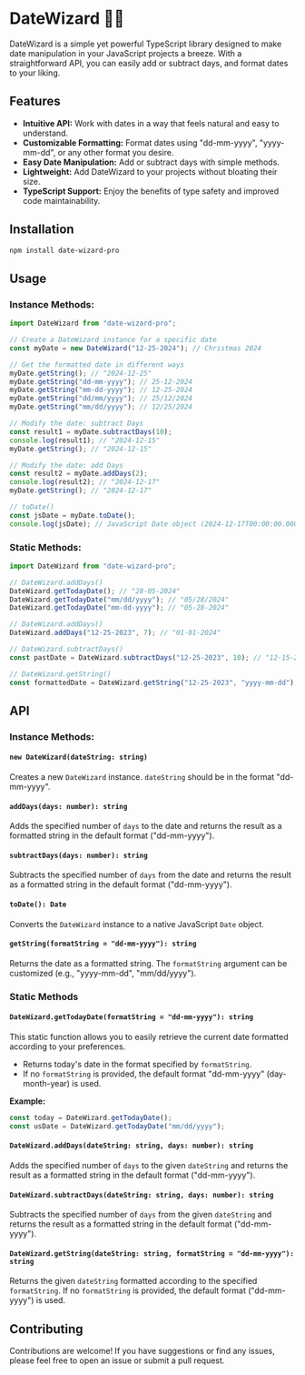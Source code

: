 # DateWizard 🧙‍♂️

DateWizard is a simple yet powerful TypeScript library designed to make date manipulation in your JavaScript projects a breeze. With a straightforward API, you can easily add or subtract days, and format dates to your liking.

## Features

- **Intuitive API:** Work with dates in a way that feels natural and easy to understand.
- **Customizable Formatting:** Format dates using "dd-mm-yyyy", "yyyy-mm-dd", or any other format you desire.
- **Easy Date Manipulation:** Add or subtract days with simple methods.
- **Lightweight:** Add DateWizard to your projects without bloating their size.
- **TypeScript Support:** Enjoy the benefits of type safety and improved code maintainability.

## Installation

```bash
npm install date-wizard-pro
```

## Usage

### Instance Methods:

```javascript
import DateWizard from "date-wizard-pro";

// Create a DateWizard instance for a specific date
const myDate = new DateWizard("12-25-2024"); // Christmas 2024

// Get the formatted date in different ways
myDate.getString(); // "2024-12-25"
myDate.getString("dd-mm-yyyy"); // 25-12-2024
myDate.getString("mm-dd-yyyy"); // 12-25-2024
myDate.getString("dd/mm/yyyy"); // 25/12/2024
myDate.getString("mm/dd/yyyy"); // 12/25/2024

// Modify the date: subtract Days
const result1 = myDate.subtractDays(10);
console.log(result1); // "2024-12-15"
myDate.getString(); // "2024-12-15"

// Modify the date: add Days
const result2 = myDate.addDays(2);
console.log(result2); // "2024-12-17"
myDate.getString(); // "2024-12-17"

// toDate()
const jsDate = myDate.toDate();
console.log(jsDate); // JavaScript Date object (2024-12-17T00:00:00.000Z)
```

### Static Methods:

```javascript
import DateWizard from "date-wizard-pro";

// DateWizard.addDays()
DateWizard.getTodayDate(); // "28-05-2024"
DateWizard.getTodayDate("mm/dd/yyyy"); // "05/28/2024"
DateWizard.getTodayDate("mm-dd-yyyy"); // "05-28-2024"

// DateWizard.addDays()
DateWizard.addDays("12-25-2023", 7); // "01-01-2024"

// DateWizard.subtractDays()
const pastDate = DateWizard.subtractDays("12-25-2023", 10); // "12-15-2023"

// DateWizard.getString()
const formattedDate = DateWizard.getString("12-25-2023", "yyyy-mm-dd"); //"2023-12-25"
```

## API

### Instance Methods:

#### `new DateWizard(dateString: string)`

Creates a new `DateWizard` instance. `dateString` should be in the format "dd-mm-yyyy".

#### `addDays(days: number): string`

Adds the specified number of `days` to the date and returns the result as a formatted string in the default format ("dd-mm-yyyy").

#### `subtractDays(days: number): string`

Subtracts the specified number of `days` from the date and returns the result as a formatted string in the default format ("dd-mm-yyyy").

#### `toDate(): Date`

Converts the `DateWizard` instance to a native JavaScript `Date` object.

#### `getString(formatString = "dd-mm-yyyy"): string`

Returns the date as a formatted string. The `formatString` argument can be customized (e.g., "yyyy-mm-dd", "mm/dd/yyyy").

### Static Methods

#### `DateWizard.getTodayDate(formatString = "dd-mm-yyyy"): string`

This static function allows you to easily retrieve the current date formatted according to your preferences.

- Returns today's date in the format specified by `formatString`.
- If no `formatString` is provided, the default format "dd-mm-yyyy" (day-month-year) is used.

**Example:**

```javascript
const today = DateWizard.getTodayDate();
const usDate = DateWizard.getTodayDate("mm/dd/yyyy");
```

#### `DateWizard.addDays(dateString: string, days: number): string`

Adds the specified number of `days` to the given `dateString` and returns the result as a formatted string in the default format ("dd-mm-yyyy").

#### `DateWizard.subtractDays(dateString: string, days: number): string`

Subtracts the specified number of `days` from the given `dateString` and returns the result as a formatted string in the default format ("dd-mm-yyyy").

#### `DateWizard.getString(dateString: string, formatString = "dd-mm-yyyy"): string`

Returns the given `dateString` formatted according to the specified `formatString`. If no `formatString` is provided, the default format ("dd-mm-yyyy") is used.

## Contributing

Contributions are welcome! If you have suggestions or find any issues, please feel free to open an issue or submit a pull request.
